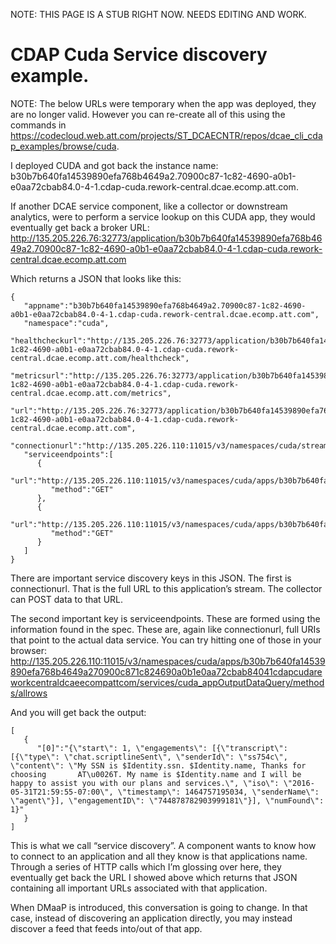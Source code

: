 NOTE: THIS PAGE IS A STUB RIGHT NOW. NEEDS EDITING AND WORK. 

# CDAP Cuda Service discovery example.

NOTE: The below URLs were temporary when the app was deployed, they are no longer valid.
However you can re-create all of this using the commands in https://codecloud.web.att.com/projects/ST_DCAECNTR/repos/dcae_cli_cdap_examples/browse/cuda.

I deployed CUDA and got back the instance name: b30b7b640fa14539890efa768b4649a2.70900c87-1c82-4690-a0b1-e0aa72cbab84.0-4-1.cdap-cuda.rework-central.dcae.ecomp.att.com.

If another DCAE service component, like a collector or downstream analytics, were to perform a service lookup on this CUDA app, they would eventually get back a broker URL: http://135.205.226.76:32773/application/b30b7b640fa14539890efa768b4649a2.70900c87-1c82-4690-a0b1-e0aa72cbab84.0-4-1.cdap-cuda.rework-central.dcae.ecomp.att.com
 
Which returns a  JSON that looks like this:

```
{  
   "appname":"b30b7b640fa14539890efa768b4649a2.70900c87-1c82-4690-a0b1-e0aa72cbab84.0-4-1.cdap-cuda.rework-central.dcae.ecomp.att.com",
   "namespace":"cuda",
   "healthcheckurl":"http://135.205.226.76:32773/application/b30b7b640fa14539890efa768b4649a2.70900c87-1c82-4690-a0b1-e0aa72cbab84.0-4-1.cdap-cuda.rework-central.dcae.ecomp.att.com/healthcheck",
   "metricsurl":"http://135.205.226.76:32773/application/b30b7b640fa14539890efa768b4649a2.70900c87-1c82-4690-a0b1-e0aa72cbab84.0-4-1.cdap-cuda.rework-central.dcae.ecomp.att.com/metrics",
   "url":"http://135.205.226.76:32773/application/b30b7b640fa14539890efa768b4649a2.70900c87-1c82-4690-a0b1-e0aa72cbab84.0-4-1.cdap-cuda.rework-central.dcae.ecomp.att.com",
   "connectionurl":"http://135.205.226.110:11015/v3/namespaces/cuda/streams/cuda_appInputStream",
   "serviceendpoints":[  
      {  
         "url":"http://135.205.226.110:11015/v3/namespaces/cuda/apps/b30b7b640fa14539890efa768b4649a270900c871c824690a0b1e0aa72cbab84041cdapcudareworkcentraldcaeecompattcom/services/cuda_appOutputDataQuery/methods/allrows",
         "method":"GET"
      },
      {  
         "url":"http://135.205.226.110:11015/v3/namespaces/cuda/apps/b30b7b640fa14539890efa768b4649a270900c871c824690a0b1e0aa72cbab84041cdapcudareworkcentraldcaeecompattcom/services/cuda_appOutputDataQuery/methods/lastrow",
         "method":"GET"
      }
   ]
}
```

There are important service discovery keys in this JSON. The first is connectionurl. That is the full URL to this application’s stream. The collector can POST data to that URL.
 
The second important key is serviceendpoints. These are formed using the information found in the spec. These are, again like connectionurl, full URIs that point to the actual data service. You can try hitting one of those in your browser: http://135.205.226.110:11015/v3/namespaces/cuda/apps/b30b7b640fa14539890efa768b4649a270900c871c824690a0b1e0aa72cbab84041cdapcudareworkcentraldcaeecompattcom/services/cuda_appOutputDataQuery/methods/allrows
 
And you will get back the output: 
``` 
[  
   {  
      "[0]":"{\"start\": 1, \"engagements\": [{\"transcript\": [{\"type\": \"chat.scriptlineSent\", \"senderId\": \"ss754c\", \"content\": \"My SSN is $Identity.ssn. $Identity.name, Thanks for choosing       AT\u0026T. My name is $Identity.name and I will be happy to assist you with our plans and services.\", \"iso\": \"2016-05-31T21:59:55-07:00\", \"timestamp\": 1464757195034, \"senderName\":                \"agent\"}], \"engagementID\": \"744878782903999181\"}], \"numFound\": 1}"
   }
]
```
This is what we call “service discovery”. A component wants to know how to connect to an application and all they know is that applications name. Through a series of HTTP calls which I’m glossing over here, they eventually get back the URL I showed above which returns that JSON containing all important URLs associated with that application. 

When DMaaP is introduced, this conversation is going to change. In that case, instead of discovering an application directly, you may instead discover a feed that feeds into/out of that app.
 
 
 
